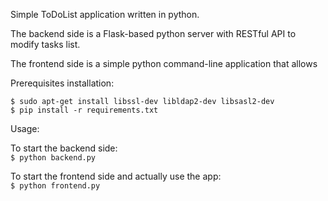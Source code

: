 Simple ToDoList application written in python.

The backend side is a Flask-based python server with RESTful API to modify tasks list.

The frontend side is a simple python command-line application that allows

Prerequisites installation:
```
$ sudo apt-get install libssl-dev libldap2-dev libsasl2-dev
$ pip install -r requirements.txt
```

Usage:

To start the backend side:<br>
`$ python backend.py`

To start the frontend side and actually use the app:<br>
`$ python frontend.py`
